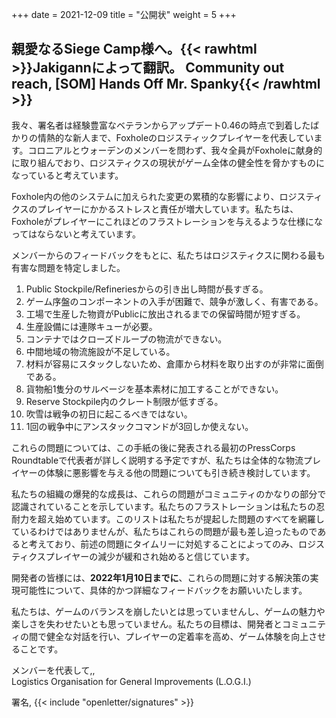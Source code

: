 +++
date = 2021-12-09
title = "公開状"
weight = 5
+++
## 親愛なるSiege Camp様へ。{{< rawhtml >}}<span class="translated" lang="en">Jakigannによって翻訳。 Community out reach, [SOM] Hands Off Mr. Spanky</span>{{< /rawhtml >}}

我々、署名者は経験豊富なベテランからアップデート0.46の時点で到着したばかりの情熱的な新人まで、Foxholeのロジスティックプレイヤーを代表しています。コロニアルとウォーデンのメンバーを問わず、我々全員がFoxholeに献身的に取り組んでおり、ロジスティクスの現状がゲーム全体の健全性を脅かすものになっていると考えています。

Foxhole内の他のシステムに加えられた変更の累積的な影響により、ロジスティクスのプレイヤーにかかるストレスと責任が増大しています。私たちは、Foxholeがプレイヤーにこれほどのフラストレーションを与えるような仕様になってはならないと考えています。

メンバーからのフィードバックをもとに、私たちはロジスティクスに関わる最も有害な問題を特定しました。

1. Public Stockpile/Refineriesからの引き出し時間が長すぎる。
2. ゲーム序盤のコンポーネントの入手が困難で、競争が激しく、有害である。
3. 工場で生産した物資がPublicに放出されるまでの保留時間が短すぎる。
4. 生産設備には連隊キューが必要。
5. コンテナではクローズドループの物流ができない。
6. 中間地域の物流施設が不足している。
7. 材料が容易にスタックしないため、倉庫から材料を取り出すのが非常に面倒である。
8. 貨物船1隻分のサルベージを基本素材に加工することができない。
9. Reserve Stockpile内のクレート制限が低すぎる。
10. 吹雪は戦争の初日に起こるべきではない。
11. 1回の戦争中にアンスタックコマンドが3回しか使えない。

これらの問題については、この手紙の後に発表される最初のPressCorps Roundtableで代表者が詳しく説明する予定ですが、私たちは全体的な物流プレイヤーの体験に悪影響を与える他の問題についても引き続き検討しています。

私たちの組織の爆発的な成長は、これらの問題がコミュニティのかなりの部分で認識されていることを示しています。私たちのフラストレーションは私たちの忍耐力を超え始めています。このリストは私たちが提起した問題のすべてを網羅しているわけではありませんが、私たちはこれらの問題が最も差し迫ったものであると考えており、前述の問題にタイムリーに対処することによってのみ、ロジスティクスプレイヤーの減少が緩和され始めると信じています。

開発者の皆様には、**2022年1月10日までに**、これらの問題に対する解決策の実現可能性について、具体的かつ詳細なフィードバックをお願いいたします。

私たちは、ゲームのバランスを崩したいとは思っていませんし、ゲームの魅力や楽しさを失わせたいとも思っていません。私たちの目標は、開発者とコミュニティの間で健全な対話を行い、プレイヤーの定着率を高め、ゲーム体験を向上させることです。

メンバーを代表して,,<br>Logistics Organisation for General Improvements (L.O.G.I.)

署名, {{< include "openletter/signatures" >}}